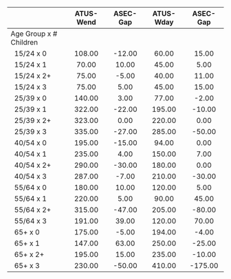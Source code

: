 
|                      |    ATUS-Wend |     ASEC-Gap |    ATUS-Wday |     ASEC-Gap |
| -------------------- | :----------: | :----------: | :----------: | :----------: |
| Age Group x # Children |              |              |              |              |
| &nbsp;&nbsp;15/24 x 0 |       108.00 |       -12.00 |        60.00 |        15.00 |
| &nbsp;&nbsp;15/24 x 1 |        70.00 |        10.00 |        45.00 |         5.00 |
| &nbsp;&nbsp;15/24 x 2+ |        75.00 |        -5.00 |        40.00 |        11.00 |
| &nbsp;&nbsp;15/24 x 3 |        75.00 |         5.00 |        45.00 |        15.00 |
| &nbsp;&nbsp;25/39 x 0 |       140.00 |         3.00 |        77.00 |        -2.00 |
| &nbsp;&nbsp;25/39 x 1 |       322.00 |       -22.00 |       195.00 |       -10.00 |
| &nbsp;&nbsp;25/39 x 2+ |       323.00 |         0.00 |       220.00 |         0.00 |
| &nbsp;&nbsp;25/39 x 3 |       335.00 |       -27.00 |       285.00 |       -50.00 |
| &nbsp;&nbsp;40/54 x 0 |       195.00 |       -15.00 |        94.00 |         0.00 |
| &nbsp;&nbsp;40/54 x 1 |       235.00 |         4.00 |       150.00 |         7.00 |
| &nbsp;&nbsp;40/54 x 2+ |       290.00 |       -30.00 |       180.00 |         0.00 |
| &nbsp;&nbsp;40/54 x 3 |       287.00 |        -7.00 |       210.00 |       -30.00 |
| &nbsp;&nbsp;55/64 x 0 |       180.00 |        10.00 |       120.00 |         5.00 |
| &nbsp;&nbsp;55/64 x 1 |       220.00 |         5.00 |        90.00 |        45.00 |
| &nbsp;&nbsp;55/64 x 2+ |       315.00 |       -47.00 |       205.00 |       -80.00 |
| &nbsp;&nbsp;55/64 x 3 |       191.00 |        39.00 |       120.00 |        70.00 |
| &nbsp;&nbsp;65+ x 0  |       175.00 |        -5.00 |       194.00 |        -4.00 |
| &nbsp;&nbsp;65+ x 1  |       147.00 |        63.00 |       250.00 |       -25.00 |
| &nbsp;&nbsp;65+ x 2+ |       195.00 |        15.00 |       235.00 |       -10.00 |
| &nbsp;&nbsp;65+ x 3  |       230.00 |       -50.00 |       410.00 |      -175.00 |

